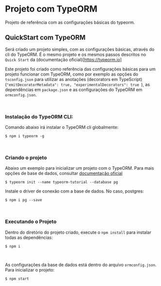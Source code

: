 # Projeto com TypeORM

Projeto de referência com as configurações básicas do typeorm.

## QuickStart com TypeORM

Será criado um projeto simples, com as configurações básicas, através do cli do TypeORM. É o mesmo projeto e os mesmos passos descritos no `Quick Start` da (documentação oficial)[https://typeorm.io]

Este projeto foi criado como referência das configurações básicas para um projeto funcionar com TypeORM, como por exemplo as opções do `tsconfig.json` para utilizar as anotações (decorators em TypeScript) (`"emitDecoratorMetadata": true, "experimentalDecorators": true `), as dependências em `package.json` e as configurações do TypeORM em `ormconfig.json`. 

<br/>

### Instalação do TypeORM CLI:

Comando abaixo irá instalar o TypeORM cli globalmente:

    $ npm i typeorm -g

<br/>

### Criando o projeto

Abaixo um exemplo para inicializar um projeto com o TypeORM. Para mais opções de base de dados, consultar [documentação oficial](https://typeorm.io)


    $ typeorm init --name typeorm-tutorial --database pg


Instale o driver de conexão com a base de dados. No caso, postgres:

    $ npm i pg --save


<br/>

### Executando o Projeto

Dentro do diretório do projeto criado, execute o `npm install` para instalar todas as dependências:

    $ npm i

<br/>

As configurações da base de dados está dentro do arquivo `ormconfig.json`. Para inicializar o projeto:

    $ npm start





